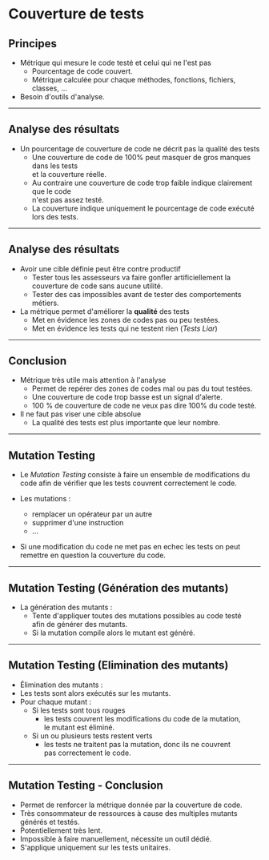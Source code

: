 # Couverture de tests

## Principes

- Métrique qui mesure le code testé et celui qui ne l'est pas
  - Pourcentage de code couvert.
  - Métrique calculée pour chaque méthodes, fonctions, fichiers, classes, ...
- Besoin d'outils d'analyse.


--------


## Analyse des résultats

- Un pourcentage de couverture de code ne décrit pas la qualité des tests
  - Une couverture de code de 100% peut masquer de gros manques dans les tests    
  et la couverture réelle.
  - Au contraire une couverture de code trop faible indique clairement que le code     
  n'est pas assez testé.
  - La couverture indique uniquement le pourcentage de code exécuté lors des tests.


--------


## Analyse des résultats

- Avoir une cible définie peut être contre productif
  - Tester tous les assesseurs va faire gonfler artificiellement la     
  couverture de code sans aucune utilité.
  - Tester des cas impossibles avant de tester des comportements métiers.
- La métrique permet d'améliorer la **qualité** des tests
  - Met en évidence les zones de codes pas ou peu testées.
  - Met en évidence les tests qui ne testent rien (_Tests Liar_)


--------


## Conclusion

- Métrique très utile mais attention à l'analyse
  - Permet de repérer des zones de codes mal ou pas du tout testées.
  - Une couverture de code trop basse est un signal d'alerte.
  - 100 % de couverture de code ne veux pas dire 100% du code testé.
- Il ne faut pas viser une cible absolue
  - La qualité des tests est plus importante que leur nombre.


--------


## Mutation Testing

- Le *Mutation Testing* consiste à faire un ensemble de modifications du     
code afin de vérifier que les tests couvrent correctement le code.

- Les mutations :
  - remplacer un opérateur par un autre
  - supprimer d'une instruction
  - ...

- Si une modification du code ne met pas en echec les tests on peut     
remettre en question la couverture du code.


--------


## Mutation Testing (Génération des mutants)

- La génération des mutants :
  - Tente d'appliquer toutes des mutations possibles au code testé     
  afin de générer des mutants.
  - Si la mutation compile alors le mutant est généré.


--------


## Mutation Testing (Elimination des mutants)

-  Élimination des mutants :
  - Les tests sont alors exécutés sur les mutants.
  - Pour chaque mutant :
    - Si les tests sont tous rouges
      - les tests couvrent les modifications du code de la mutation,     
      le mutant est éliminé.
    - Si un ou plusieurs tests restent verts
      - les tests ne traitent pas la mutation, donc ils ne couvrent     
      pas correctement le code.


--------


## Mutation Testing - Conclusion

- Permet de renforcer la métrique donnée par la couverture de code.
- Très consommateur de ressources à cause des multiples mutants générés et testés.
- Potentiellement très lent.
- Impossible à faire manuellement, nécessite un outil dédié.
- S'applique uniquement sur les tests unitaires.
